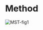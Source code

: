 # Method
![MST-fig1](https://github.com/SungaHwang/MST-Compression/assets/74399508/96e216ab-9d3b-408c-8f8a-591a49cccefd)
